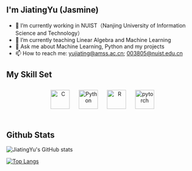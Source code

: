   

## I'm JiatingYu (Jasmine)

- 🔭 I’m currently working in NUIST（Nanjing University of Information Science and Technology）
- 🌱 I’m currently teaching Linear Algebra and Machine Learning
- 💬 Ask me about Machine Learning, Python and my projects
- 📫 How to reach me: yujiating@amss.ac.cn; 003805@nuist.edu.cn
  



## My Skill Set  

<div align="center">  
<img style="margin: 10px" src="https://profilinator.rishav.dev/skills-assets/c-original.svg" alt="C" height="50" />  
<img style="margin: 10px" src="https://profilinator.rishav.dev/skills-assets/python-original.svg" alt="Python" height="50" />  
<img style="margin: 10px" src="https://profilinator.rishav.dev/skills-assets/r.svg" alt="R" height="50" />  
<img style="margin: 10px" src="https://profilinator.rishav.dev/skills-assets/pytorch-icon.svg" alt="pytorch" height="50" />  
</div>


<br/>  



## Github Stats  
![JiatingYu's GitHub stats](https://github-readme-stats.vercel.app/api?username=jiatingyu-amss&show_icons=true&theme=tokyonight)

[![Top Langs](https://github-readme-stats.vercel.app/api/top-langs/?username=jiatingyu-amss&layout=compact)](https://github.com/jiatingyu-amss/github-readme-stats)

  

<br/>  






<!--
**jiatingyu-amss/jiatingyu-amss** is a ✨ _special_ ✨ repository because its `README.md` (this file) appears on your GitHub profile.

Here are some ideas to get you started:

- 🔭 I’m currently working on ...
- 🌱 I’m currently learning ...
- 👯 I’m looking to collaborate on ...
- 🤔 I’m looking for help with ...
- 💬 Ask me about ...
- 📫 How to reach me: ...
- 😄 Pronouns: ...
- ⚡ Fun fact: ...
-->
